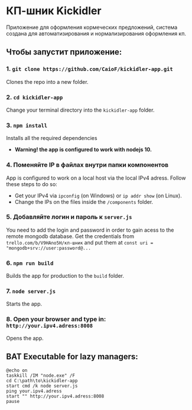 # КП-шник Kickidler

Приложение для оформления кормеческих предложений, система создана для автоматизирования и нормализирования оформления кп.<br>

## Чтобы запустит приложение:

### 1. `git clone https://github.com/CaioF/kickidler-app.git`<br>
Clones the repo into a new folder.

### 2. `cd kickidler-app`
Change your terminal directory into the `kickidler-app` folder.<br>

### 3. `npm install`
Installs all the required dependencies
* **Warning! the app is configured to work with nodejs 10.**<br>

### 4. Поменяйте IP в файлах внутри папки компонентов
App is configured to work on a local host via the local IPv4 adress. Follow these steps to do so: 
* Get your IPv4 via `ipconfig` (on Windows) or `ip addr show` (on Linux).
* Change the IPs on the files inside the `/components` folder.<br>

### 5. Добавляйте логин и пароль к `server.js`
You need to add the login and password in order to gain acess to the remote mongodb database.
Get the credentials from `trello.com/b/V9HAno5H/кп-шник` and put them at `const uri = "mongodb+srv://user:password@...`<br>

### 6. `npm run build`
Builds the app for production to the `build` folder.<br>

### 7. `node server.js`
Starts the app.<br>

### 8. Open your browser and type in: `http://your.ipv4.adress:8008`
Opens the app.<br>

## BAT Executable for lazy managers:
`@echo on`<br>
`taskkill /IM "node.exe" /F`<br>
`cd C:\path\to\kickidler-app`<br>
`start cmd /k node server.js`<br>
`ping your.ipv4.adress`<br>
`start "" http://your.ipv4.adress:8008`<br>
`pause`<br>
